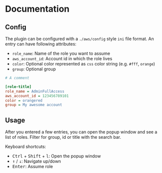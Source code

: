# Documentation

## Config

The plugin can be configured with a `./aws/config` style `ini` file format. An entry can have following attributes:

* `role_name`: Name of the role you want to assume
* `aws_account_id`: Account id in which the role lives
* `color`: Optional color represented as `css` color string (e.g. `#fff`, `orange`) 
* `group`: Optional group  

```ini
# A comment

[role-title]
role_name = AdminFullAccess
aws_account_id = 123456789101
color = orangered
group = My awesome account
```

## Usage

After you entered a few entries, you can open the popup window and see a list of roles. Filter for group, id or title with the search bar.

Keyboard shortcuts:
* <kbd>Ctrl</kbd> + <kbd>Shift</kbd> + <kbd>l</kbd>: Open the popup window 
* <kbd>↑</kbd> / <kbd>↓</kbd>: Navigate up/down
* <kbd>Enter</kbd>: Assume role